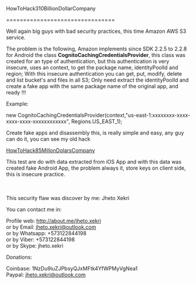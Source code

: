 HowToHack310BillionDollarCompany

================================

Well again big guys with bad security practices, this time Amazon AWS S3 service.

The problem is the following, Amazon implements since SDK 2.2.5 to 2.2.8 for Android the class <b>CognitoCachingCredentialsProvider</b>, this class was created for an type of authentication, but this authentication is very insecure, uses an context, to get the package name, identityPoolId and region; With this insecure authentication you can get, put, modify, delete and list bucket's and files in all S3; Only need extract the identityPoolId and create a fake app with the same package name of the original app, and ready !!!

Example: 

new CognitoCachingCredentialsProvider(context,"us-east-1:xxxxxxxx-xxxx-xxxx-xxxx-xxxxxxxxxxxx", Regions.US_EAST_1);

Create fake apps and disassembly this, is really simple and easy, any guy can do it, you can see my old hack

[HowToHack85MillonDolarsCompany](https://github.com/JhetoX/HowToHack85MillonDolarsCompany)<br/>

This test are do with data extracted from iOS App and with this data was created fake Android App, the problem always it, store keys on client side, this is insecure practice.<br/><br/><br/>


This security flaw was discover by me: Jheto Xekri

You can contact me in:

Profile web: http://about.me/jheto.xekri<br/>
or by Email: jheto.xekri@outlook.com<br/>
or by Whatsapp: +573122844198<br/>
or by Viber: +573122844198<br/>
or by Skype: jheto.xekri<br/>

Donations:

Coinbase: 1NzDu9iuZJPbsyQJxMFtk4YfWPMyVgNea1<br/>
Paypal: jheto.xekri@outlook.com
